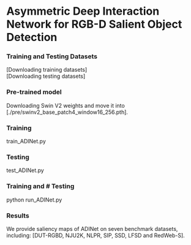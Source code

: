 # Asymmetric Deep Interaction Network for RGB-D Salient Object Detection

### Training and Testing Datasets
[Downloading training datasets]  
[Downloading testing datasets]

### Pre-trained model
Downloading Swin V2 weights and move it into [./pre/swinv2_base_patch4_window16_256.pth].

### Training
train_ADINet.py

### Testing
test_ADINet.py

### Training and # Testing
python run_ADINet.py

### Results
We provide saliency maps of ADINet on seven benchmark datasets, including: [DUT-RGBD, NJU2K, NLPR, SIP, SSD, LFSD and RedWeb-S]. 




